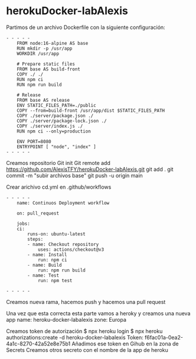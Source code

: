 # herokuDocker-labAlexis

Partimos de un archivo Dockerfile con la siguiente configuración:

    - - - - - 
        FROM node:16-alpine AS base
        RUN mkdir -p /usr/app
        WORKDIR /usr/app

        # Prepare static files
        FROM base AS build-front
        COPY ./ ./
        RUN npm ci
        RUN npm run build

        # Release
        FROM base AS release
        ENV STATIC_FILES_PATH=./public
        COPY --from=build-front /usr/app/dist $STATIC_FILES_PATH
        COPY ./server/package.json ./
        COPY ./server/package-lock.json ./
        COPY ./server/index.js ./
        RUN npm ci --only=production

        ENV PORT=8080
        ENTRYPOINT [ "node", "index" ]
    - - - - - 

Creamos repositorio
Git init
Git remote add https://github.com/AlexisTFY/herokuDocker-labAlexis.git
git add .
git commit -m "subir archivos base"
git push -u origin main

Crear arichivo cd.yml en .github/workflows

    - - - - - 
        name: Continuos Deployment workflow

        on: pull_request

        jobs:
        ci:
            runs-on: ubuntu-latest
            steps:
            - name: Checkout repository
                uses: actions/checkout@v3
            - name: Install
                run: npm ci
            - name: Build
                run: npm run build
            - name: Test
                run: npm test
        
    - - - - - 
Creamos nueva rama, hacemos push y hacemos una pull request

Una vez que esta correcta esta parte vamos a heroky y creamos una nueva app
name: heroku-docker-labalexis
zone: Europa

Creamos token de autorización
$ npx heroku login
$ npx heroku authorizations:create -d heroku-docker-labalexis
Token:       f6fac01a-0ea2-4a1c-8270-42a52e8e75b1
Añadimos ese token en Gihub en la zona de Secrets
Creamos otros secreto con el nombre de la app de heroku